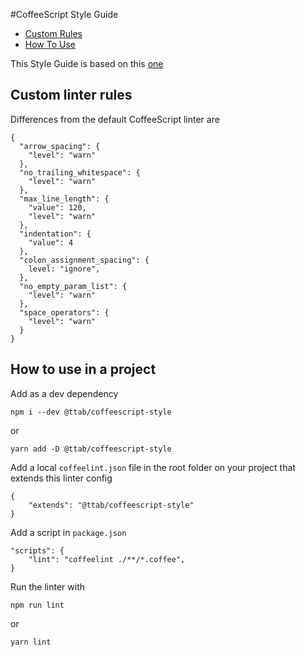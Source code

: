 #CoffeeScript Style Guide

* [Custom Rules](#rules)
* [How To Use](#howto)


This Style Guide is based on this [one](./README_2.md)

<a name="rules"></a>
## Custom linter rules
Differences from the default CoffeeScript linter are
```
{
  "arrow_spacing": {
    "level": "warn"
  },
  "no_trailing_whitespace": {
    "level": "warn"
  },
  "max_line_length": {
    "value": 120,
    "level": "warn"
  },
  "indentation": {
    "value": 4
  },
  "colon_assignment_spacing": {
    level: "ignore",
  },
  "no_empty_param_list": {
    "level": "warn"
  },
  "space_operators": {
    "level": "warn"
  }
}
```

<a name="howto"></a>
## How to use in a project

Add as a dev dependency
```
npm i --dev @ttab/coffeescript-style
```
or
```
yarn add -D @ttab/coffeescript-style
```

Add a local `coffeelint.json` file in the root folder on your project that extends this linter config
```
{
    "extends": "@ttab/coffeescript-style"
}
```

Add a script in `package.json`
```
"scripts": {
    "lint": "coffeelint ./**/*.coffee",
}
```

Run the linter with
```
npm run lint
```
or
```
yarn lint
```
